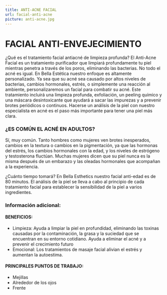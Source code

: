 ```yaml
---
title: ANTI-ACNE FACIAL
url: facial-anti-acne
picture: anti-acne.jpg
---
```


# FACIAL ANTI-ENVEJECIMIENTO

¿Qué es el tratamiento facial antiacné de limpieza profunda?
El Anti-Acne Facial es un tratamiento purificador que limpiará profundamente tu piel mientras penetra a través de los poros, eliminando las bacterias. No todo el acné es igual. En Bella Estética nuestro enfoque es altamente personalizado. Ya sea que su acné sea causado por altos niveles de bacterias, cambios hormonales, estrés, o simplemente una reacción al ambiente, personalizaremos un facial para combatir su acné. Este tratamiento incluirá una limpieza profunda, exfoliación, un peeling químico y una máscara desintoxicante que ayudará a sacar las impurezas y a prevenir brotes periódicos o continuos. Hacerse un análisis de la piel con nuestro especialista en acné es el paso más importante para tener una piel más clara.

### ¿ES COMÚN EL ACNÉ EN ADULTOS?

Sí, muy común. Tanto hombres como mujeres ven brotes inesperados, cambios en la textura o cambios en la pigmentación, ya que las hormonas del estrés, los cambios hormonales con la edad, y los niveles de estrógeno y testosterona fluctúan. Muchas mujeres dicen que su piel nunca es la misma después de un embarazo y las oleadas hormonales que acompañan a la experiencia.

¿Cuánto tiempo tomará?
En Bella Esthetics nuestro facial anti-edad es de 80 minutos.  El análisis de la piel se lleva a cabo al principio de cada tratamiento facial para establecer la sensibilidad de la piel a varios ingredientes.

### Información adicional:

#### BENEFICIOS:

- Limpieza: Ayuda a limpiar la piel en profundidad, eliminando las toxinas causadas por la contaminación, la grasa y la suciedad que se encuentran en su entorno cotidiano.
Ayuda a eliminar el acné y a prevenir el crecimiento futuro 
- Emocional: Los tratamientos de masaje facial alivian el estrés y aumentan la autoestima.

#### PRINCIPALES PUNTOS DE TRABAJO:
- Mejillas
- Alrededor de los ojos
- Frente
